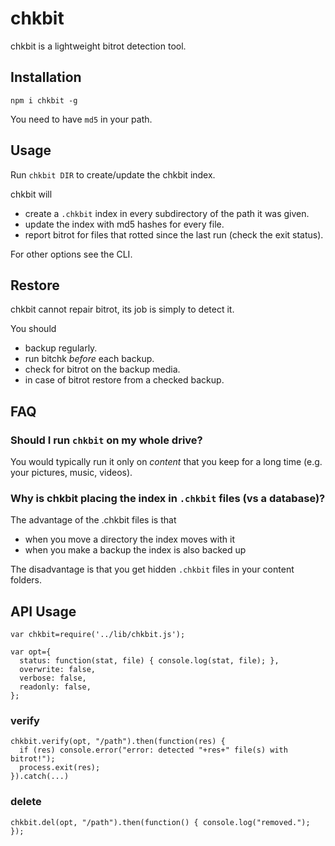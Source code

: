 # chkbit

chkbit is a lightweight bitrot detection tool.

## Installation

`npm i chkbit -g`

You need to have `md5` in your path.

## Usage

Run `chkbit DIR` to create/update the chkbit index.

chkbit will

- create a `.chkbit` index in every subdirectory of the path it was given.
- update the index with md5 hashes for every file.
- report bitrot for files that rotted since the last run (check the exit status).

For other options see the CLI.

## Restore

chkbit cannot repair bitrot, its job is simply to detect it.

You should

- backup regularly.
- run bitchk *before* each backup.
- check for bitrot on the backup media.
- in case of bitrot restore from a checked backup.

## FAQ

### Should I run `chkbit` on my whole drive?

You would typically run it only on *content* that you keep for a long time (e.g. your pictures, music, videos).

### Why is chkbit placing the index in `.chkbit` files (vs a database)?

The advantage of the .chkbit files is that

- when you move a directory the index moves with it
- when you make a backup the index is also backed up

The disadvantage is that you get hidden `.chkbit` files in your content folders.

## API Usage

```
var chkbit=require('../lib/chkbit.js');

var opt={
  status: function(stat, file) { console.log(stat, file); },
  overwrite: false,
  verbose: false,
  readonly: false,
};
```

### verify

```
chkbit.verify(opt, "/path").then(function(res) {
  if (res) console.error("error: detected "+res+" file(s) with bitrot!");
  process.exit(res);
}).catch(...)
```

### delete

```
chkbit.del(opt, "/path").then(function() { console.log("removed."); });
```
